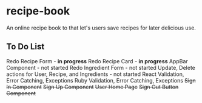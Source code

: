 # recipe-book

An online recipe book to that let's users save recipes for later delicious use.

## To Do List
Redo Recipe Form - **in progress**
Redo Recipe Card - **in progress**
AppBar Component - not started
Redo Ingredient Form - not started
Update, Delete actions for User, Recipe, and Ingredients - not started
React Validation, Error Catching, Exceptions
Ruby Validation, Error Catching, Exceptions
~~Sign In Component~~
~~Sign Up Component~~
~~User Home Page~~
~~Sign Out Button Component~~